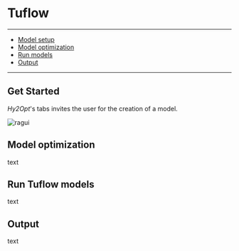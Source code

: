 Tuflow
=====

***

- [Model setup](#start)
- [Model optimization](#optimize)
- [Run models](#run)
- [Output](#output)

***

## Get Started<a name="start"></a>

*Hy2Opt*'s tabs invites the user for the creation of a model.

![ragui](https://github.com/sschwindt/hy2opt/raw/master/assets/images/tuflow_start.png)


## Model optimization<a name="optimize"></a>
text

## Run Tuflow models<a name="run"></a>
text

## Output<a name="output"></a>
text
